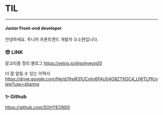 # TIL
***
#### Junior Front-end developer
안녕하세요.
주니어 프론트엔드 개발자 오소현입니다.



### 😎 LINK
알고리즘 정리 블로그
https://velog.io/@sohyeon00

더 잘 알릴 수 있는 이력서
https://drive.google.com/file/d/1hpR31UCxIin6FAU04O8ZTKDC4_UWTLPK/view?usp=sharing

### ✨ Github
https://github.com/SOHYEON00